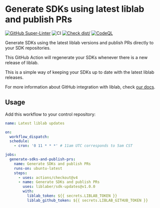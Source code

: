 # Generate SDKs using latest liblab and publish PRs

[![GitHub Super-Linter](https://github.com/actions/typescript-action/actions/workflows/linter.yml/badge.svg)](https://github.com/super-linter/super-linter)
![CI](https://github.com/actions/typescript-action/actions/workflows/ci.yml/badge.svg)
[![Check dist/](https://github.com/actions/typescript-action/actions/workflows/check-dist.yml/badge.svg)](https://github.com/actions/typescript-action/actions/workflows/check-dist.yml)
[![CodeQL](https://github.com/actions/typescript-action/actions/workflows/codeql-analysis.yml/badge.svg)](https://github.com/actions/typescript-action/actions/workflows/codeql-analysis.yml)

Generate SDKs using the latest liblab versions and publish PRs directly to your
SDK repositories.

This GitHub Action will regenerate your SDKs whenever there is a new release of
liblab.

This is a simple way of keeping your SDKs up to date with the latest liblab
releases.

For more information about GitHub integration with liblab, check
[our docs](https://developers.liblab.com/tutorials/integrate-with-github-actions).

## Usage

Add this workflow to your control repository:

```yaml
name: Latest liblab updates

on:
  workflow_dispatch:
  schedule:
    - cron: '0 11 * * *' # 11am UTC corresponds to 5am CST

jobs:
  generate-sdks-and-publish-prs:
    name: Generate SDKs and publish PRs
    runs-on: ubuntu-latest
    steps:
      - uses: actions/checkout@v4
      - name: Generate SDKs and publish PRs
        uses: liblaber/sdk-updates@v1.0.0
        with:
          liblab_token: ${{ secrets.LIBLAB_TOKEN }}
          liblab_github_token: ${{ secrets.LIBLAB_GITHUB_TOKEN }}
```
